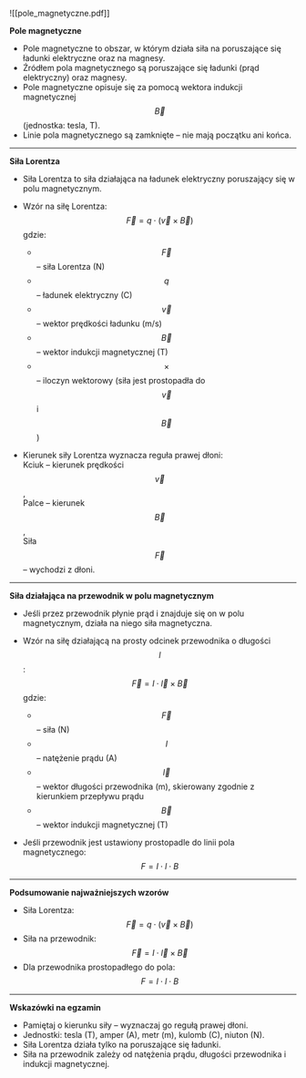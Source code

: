 
![[pole_magnetyczne.pdf]]


**Pole magnetyczne**

- Pole magnetyczne to obszar, w którym działa siła na poruszające się ładunki elektryczne oraz na magnesy.
- Źródłem pola magnetycznego są poruszające się ładunki (prąd elektryczny) oraz magnesy.
- Pole magnetyczne opisuje się za pomocą wektora indukcji magnetycznej $$ \vec{B} $$ (jednostka: tesla, T).
- Linie pola magnetycznego są zamknięte – nie mają początku ani końca.

---

**Siła Lorentza**

- Siła Lorentza to siła działająca na ładunek elektryczny poruszający się w polu magnetycznym.
    
- Wzór na siłę Lorentza: $$ \vec{F} = q \cdot (\vec{v} \times \vec{B}) $$ gdzie:
    
    - $$ \vec{F} $$ – siła Lorentza (N)
    - $$ q $$ – ładunek elektryczny (C)
    - $$ \vec{v} $$ – wektor prędkości ładunku (m/s)
    - $$ \vec{B} $$ – wektor indukcji magnetycznej (T)
    - $$ \times $$ – iloczyn wektorowy (siła jest prostopadła do $$ \vec{v} $$ i $$ \vec{B} $$)
- Kierunek siły Lorentza wyznacza reguła prawej dłoni:  
    Kciuk – kierunek prędkości $$ \vec{v} $$,  
    Palce – kierunek $$ \vec{B} $$,  
    Siła $$ \vec{F} $$ – wychodzi z dłoni.
    

---

**Siła działająca na przewodnik w polu magnetycznym**

- Jeśli przez przewodnik płynie prąd i znajduje się on w polu magnetycznym, działa na niego siła magnetyczna.
    
- Wzór na siłę działającą na prosty odcinek przewodnika o długości $$ l $$: $$ \vec{F} = I \cdot \vec{l} \times \vec{B} $$ gdzie:
    
    - $$ \vec{F} $$ – siła (N)
    - $$ I $$ – natężenie prądu (A)
    - $$ \vec{l} $$ – wektor długości przewodnika (m), skierowany zgodnie z kierunkiem przepływu prądu
    - $$ \vec{B} $$ – wektor indukcji magnetycznej (T)
- Jeśli przewodnik jest ustawiony prostopadle do linii pola magnetycznego: $$ F = I \cdot l \cdot B $$
    

---

**Podsumowanie najważniejszych wzorów**

- Siła Lorentza: $$ \vec{F} = q \cdot (\vec{v} \times \vec{B}) $$
- Siła na przewodnik: $$ \vec{F} = I \cdot \vec{l} \times \vec{B} $$
- Dla przewodnika prostopadłego do pola: $$ F = I \cdot l \cdot B $$

---

**Wskazówki na egzamin**

- Pamiętaj o kierunku siły – wyznaczaj go regułą prawej dłoni.
- Jednostki: tesla (T), amper (A), metr (m), kulomb (C), niuton (N).
- Siła Lorentza działa tylko na poruszające się ładunki.
- Siła na przewodnik zależy od natężenia prądu, długości przewodnika i indukcji magnetycznej.